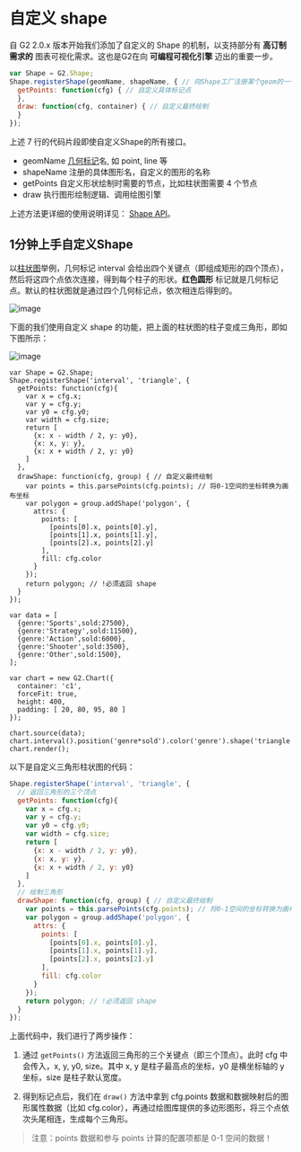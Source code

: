 <!--
index: 21
title: 自定义 shape
resource:
  jsFiles:
    - ${url.dataSet}
    - ${url.g2}
-->

# 自定义 shape

自 G2 2.0.x 版本开始我们添加了自定义的 Shape 的机制，以支持部分有 **高订制需求的** 图表可视化需求。这也是G2在向 **可编程可视化引擎** 迈出的重要一步。

```js
var Shape = G2.Shape;
Shape.registerShape(geomName, shapeName, { // 向Shape工厂注册某个geom的一个shape
  getPoints: function(cfg) { // 自定义具体标记点
  },
  draw: function(cfg, container) { // 自定义最终绘制
  }
});
```

上述 7 行的代码片段即使自定义Shape的所有接口。

* geomName [几何标记](geom.html)名, 如 point, line 等
* shapeName 注册的具体图形名，自定义的图形的名称
* getPoints 自定义形状绘制时需要的节点，比如柱状图需要 4 个节点
* draw 执行图形绘制逻辑、调用绘图引擎

上述方法更详细的使用说明详见： [Shape API](/zh-cn/g2/3.x/api/shape.html)。

## 1分钟上手自定义Shape

以[柱状图](/zh-cn/g2/3.x/demo/bar/basic-column.html)举例，几何标记 interval 会给出四个关键点（即组成矩形的四个顶点），然后将这四个点依次连接，得到每个柱子的形状。**红色圆形** 标记就是几何标记点。默认的柱状图就是通过四个几何标记点，依次相连后得到的。

![image](https://zos.alipayobjects.com/skylark/f56fb446-5395-48d5-9e20-8aa07d585c7f/attach/1996/198df5d694346bc9/image.png)

下面的我们使用自定义 shape 的功能，把上面的柱状图的柱子变成三角形，即如下图所示：

![image](https://zos.alipayobjects.com/skylark/c3da8dc1-6d42-49a4-a5e5-e10430cc8ec7/attach/1996/d0c46539b2a3e329/image.png)

<div id="c1"></div>

```js+
var Shape = G2.Shape;
Shape.registerShape('interval', 'triangle', {
  getPoints: function(cfg){
    var x = cfg.x;
    var y = cfg.y;
    var y0 = cfg.y0;
    var width = cfg.size;
    return [
      {x: x - width / 2, y: y0},
      {x: x, y: y},
      {x: x + width / 2, y: y0}
    ]
  },
  drawShape: function(cfg, group) { // 自定义最终绘制
    var points = this.parsePoints(cfg.points); // 将0-1空间的坐标转换为画布坐标
    var polygon = group.addShape('polygon', {
      attrs: {
        points: [
          [points[0].x, points[0].y],
          [points[1].x, points[1].y],
          [points[2].x, points[2].y]
        ],
        fill: cfg.color
      }
    });
    return polygon; // !必须返回 shape
  }
});

var data = [
  {genre:'Sports',sold:27500},
  {genre:'Strategy',sold:11500},
  {genre:'Action',sold:6000},
  {genre:'Shooter',sold:3500},
  {genre:'Other',sold:1500},
];

var chart = new G2.Chart({
  container: 'c1',
  forceFit: true,
  height: 400,
  padding: [ 20, 80, 95, 80 ]
});

chart.source(data);
chart.interval().position('genre*sold').color('genre').shape('triangle');
chart.render();
```

以下是自定义三角形柱状图的代码：

```js
Shape.registerShape('interval', 'triangle', {
  // 返回三角形的三个顶点
  getPoints: function(cfg){
    var x = cfg.x;
    var y = cfg.y;
    var y0 = cfg.y0;
    var width = cfg.size;
    return [
      {x: x - width / 2, y: y0},
      {x: x, y: y},
      {x: x + width / 2, y: y0}
    ]
  },
  // 绘制三角形
  drawShape: function(cfg, group) { // 自定义最终绘制
    var points = this.parsePoints(cfg.points); // 将0-1空间的坐标转换为画布坐标
    var polygon = group.addShape('polygon', {
      attrs: {
        points: [
          [points[0].x, points[0].y],
          [points[1].x, points[1].y],
          [points[2].x, points[2].y]
        ],
        fill: cfg.color
      }
    });
    return polygon; // !必须返回 shape
  }
});
```

上面代码中，我们进行了两步操作：

1. 通过 `getPoints()`  方法返回三角形的三个关键点（即三个顶点）。此时 cfg 中会传入，x, y, y0, size。其中 x, y 是柱子最高点的坐标，y0 是横坐标轴的 y 坐标，size 是柱子默认宽度。

2. 得到标记点后，我们在 `draw()` 方法中拿到 cfg.points 数据和数据映射后的图形属性数据（比如 cfg.color），再通过绘图库提供的多边形图形，将三个点依次头尾相连，生成每个三角形。


> 注意：points 数据和参与 points 计算的配置项都是 0-1 空间的数据！
